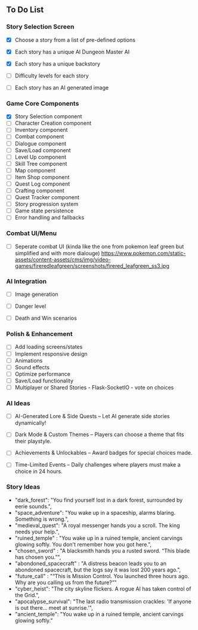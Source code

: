## To Do List

### Story Selection Screen
- [x] Choose a story from a list of pre-defined options
- [x] Each story has a unique AI Dungeon Master AI
- [x] Each story has a unique backstory
- [ ] Difficulty levels for each story
- [ ] Each story has an AI generated image


### Game Core Components
- [x] Story Selection component
- [ ] Character Creation component
- [ ] Inventory component
- [ ] Combat component
- [ ] Dialogue component
- [ ] Save/Load component
- [ ] Level Up component
- [ ] Skill Tree component
- [ ] Map component
- [ ] Item Shop component
- [ ] Quest Log component
- [ ] Crafting component
- [ ] Quest Tracker component
- [ ] Story progression system
- [ ] Game state persistence
- [ ] Error handling and fallbacks

### Combat UI/Menu
- [ ] Seperate combat UI (kinda like the one from pokemon leaf green but simplified and with more dialouge)
https://www.pokemon.com/static-assets/content-assets/cms/img/video-games/fireredleafgreen/screenshots/firered_leafgreen_ss3.jpg

### AI Integration
- [ ] Image generation
- [ ] Danger level
- [ ] Death and Win scenarios


### Polish & Enhancement
- [ ] Add loading screens/states
- [ ] Implement responsive design
- [ ] Animations
- [ ] Sound effects
- [ ] Optimize performance
- [ ] Save/Load functionality
- [ ] Multiplayer or Shared Stories - Flask-SocketIO - vote on choices

### AI Ideas
- [ ] AI-Generated Lore & Side Quests – Let AI generate side stories dynamically!
- [ ] Dark Mode & Custom Themes – Players can choose a theme that fits their playstyle.
- [ ] Achievements & Unlockables – Award badges for special choices made.
- [ ] Time-Limited Events – Daily challenges where players must make a choice in 24 hours.


### Story Ideas
- "dark_forest": "You find yourself lost in a dark forest, surrounded by eerie sounds.",
- "space_adventure": "You wake up in a spaceship, alarms blaring. Something is wrong.",
- "medieval_quest": "A royal messenger hands you a scroll. The king needs your help.",
- "ruined_temple" : "You wake up in a ruined temple, ancient carvings glowing softly. You don't remember how you got here.",
- "chosen_sword" : "A blacksmith hands you a rusted sword. “This blade has chosen you.”",
- "abondoned_spacecraft" : "A distress beacon leads you to an abondoned spacecraft, but the logs say it was lost 200 years ago.",
- "future_call" : "“This is Mission Control. You launched three hours ago. Why are you calling us from the future?”"
- "cyber_heist": "The city skyline flickers. A rogue AI has taken control of the Grid.",
- "apocalypse_survival": "The last radio transmission crackles: 'If anyone is out there… meet at sunrise.'",
- "ancient_temple": "You wake up in a ruined temple, ancient carvings glowing softly."

